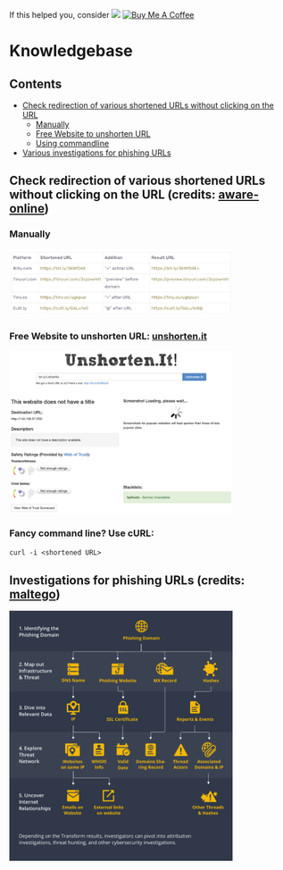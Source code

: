 If this helped you, consider [![](https://img.shields.io/static/v1?label=Sponsor&message=%E2%9D%A4&logo=GitHub&color=%23fe8e86)](https://github.com/sponsors/reportsmishing)
<a href="https://www.buymeacoffee.com/sharad1126" target="_blank"><img src="https://cdn.buymeacoffee.com/buttons/default-orange.png" alt="Buy Me A Coffee" height="20" width="93"></a>

# Knowledgebase

## Contents

- [Check redirection of various shortened URLs without clicking on the URL](#check-redirection-of-various-shortened-urls-without-clicking-on-the-url-credits-aware-online)
   - [Manually](#manually)
   - [Free Website to unshorten URL](#free-website-to-unshorten-url-for-you-unshortenit)
   - [Using commandline](#fancy-command-line-use-curl)
- [Various investigations for phishing URLs](#investigations-for-phishing-urls-credits-maltego)   

## Check redirection of various shortened URLs without clicking on the URL (credits: [aware-online](https://www.aware-online.com/en/investigate-shortened-urls/))

### Manually 

<img src="https://github.com/reportsmishing/knowledgebase/blob/main/images/shortenedurls.png" width="400"/>

### Free Website to unshorten URL: [unshorten.it](https://unshorten.it)

<img src="https://github.com/reportsmishing/knowledgebase/blob/main/images/unshorten.png" width="400"/>

### Fancy command line? Use cURL:

```
curl -i <shortened URL>
```

## Investigations for phishing URLs (credits: [maltego](https://www.maltego.com/blog/phishing-attacks-part-2-investigating-phishing-domains/))

<img src="https://github.com/reportsmishing/knowledgebase/blob/main/images/infographic-phishing.png" width="400"/>
